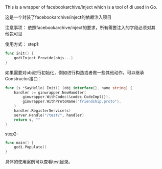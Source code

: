 This is a wrapper of facebookarchive/inject which is a tool of di used in Go.

这是一个封装了facebookarchive/inject的依赖注入项目

注意事项：
    依照facebookarchive/inject的要求，所有需要注入的字段必须对其他包可见

使用方式：
step1:
```go
func init() {
    godiInject.Provide(objs...)
}
```
如果需要对obj进行初始化，例如进行构造或者做一些其他动作，可以继承Constructor接口：
```go
func (s *SayHello) Init() (obj interface{}, name string) {
	handler := ginwrapper.NewHandler(
		ginwrapper.WithCodec(&codec.CodeImpl{}),
		ginwrapper.WithProtoName("friendship.proto"),
	)
	handler.RegisterService(s)
	server.Handle("/test/", handler)
	return s, ""
}
```
step2:
```go
func main() {
    godi.Populate()
}
```

具体的使用案例可以查看test目录。

